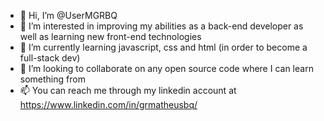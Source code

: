 - 👋 Hi, I’m @UserMGRBQ
- 👀 I’m interested in improving my abilities as a back-end developer as well as learning new front-end technologies
- 🌱 I’m currently learning javascript, css and html (in order to become a full-stack dev)
- 💞️ I’m looking to collaborate on any open source code where I can learn something from
- 📫 You can reach me through my linkedin account at https://www.linkedin.com/in/grmatheusbq/

<!---
grmatheusbq96/grmatheusbq96 is a ✨ special ✨ repository because its `README.md` (this file) appears on your GitHub profile.
You can click the Preview link to take a look at your changes.
--->
